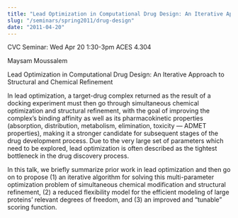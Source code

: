 ```yaml
---
title: "Lead Optimization in Computational Drug Design: An Iterative Approach to Structural and Chemical Refinement"
slug: "/seminars/spring2011/drug-design"
date: "2011-04-20"
---
```


CVC Seminar: Wed Apr 20 1:30-3pm ACES 4.304

Maysam Moussalem

Lead Optimization in Computational Drug Design: An Iterative Approach to
Structural and Chemical Refinement

In lead optimization, a target-drug complex returned as the result of a docking experiment must then go through simultaneous chemical optimization and structural refinement, with the goal of improving the complex’s binding affinity as well as its pharmacokinetic properties (absorption, distribution, metabolism, elimination, toxicity — ADMET properties), making it a stronger candidate for subsequent stages of the drug development process. Due to the very large set of parameters which need to be explored, lead optimization is often described as the tightest bottleneck in the drug discovery process.

In this talk, we briefly summarize prior work in lead optimization and then go on to propose (1) an iterative algorithm for solving this multi-parameter optimization problem of simultaneous chemical modification and structural refinement, (2) a reduced flexibility model for the efficient modeling of large proteins’ relevant degrees of freedom, and (3) an improved and “tunable” scoring function.
